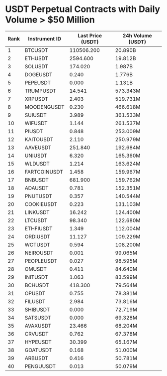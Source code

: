 # USDT Perpetual Contracts with Daily Volume > $50 Million

| Rank | Instrument ID | Last Price (USDT) | 24h Volume (USDT) |
|------|---------------|-------------------|-------------------|
| 1 | BTCUSDT | 110506.200 | 20.890B |
| 2 | ETHUSDT | 2594.600 | 19.812B |
| 3 | SOLUSDT | 174.020 | 1.987B |
| 4 | DOGEUSDT | 0.240 | 1.776B |
| 5 | PEPEUSDT | 0.000 | 1.131B |
| 6 | TRUMPUSDT | 14.541 | 573.343M |
| 7 | XRPUSDT | 2.403 | 519.731M |
| 8 | MOODENGUSDT | 0.230 | 466.618M |
| 9 | SUIUSDT | 3.989 | 361.533M |
| 10 | WIFUSDT | 1.144 | 261.537M |
| 11 | PIUSDT | 0.848 | 253.009M |
| 12 | KAITOUSDT | 2.110 | 250.979M |
| 13 | AAVEUSDT | 251.840 | 192.684M |
| 14 | UNIUSDT | 6.320 | 165.360M |
| 15 | WLDUSDT | 1.214 | 163.624M |
| 16 | FARTCOINUSDT | 1.458 | 159.967M |
| 17 | BNBUSDT | 681.900 | 159.762M |
| 18 | ADAUSDT | 0.781 | 152.351M |
| 19 | PNUTUSDT | 0.357 | 140.544M |
| 20 | COOKIEUSDT | 0.223 | 131.103M |
| 21 | LINKUSDT | 16.242 | 124.400M |
| 22 | LTCUSDT | 98.340 | 122.680M |
| 23 | ETHFIUSDT | 1.349 | 112.004M |
| 24 | ORDIUSDT | 11.127 | 109.229M |
| 25 | WCTUSDT | 0.594 | 108.200M |
| 26 | NEIROUSDT | 0.001 | 99.065M |
| 27 | PEOPLEUSDT | 0.027 | 98.595M |
| 28 | OMUSDT | 0.411 | 84.640M |
| 29 | INITUSDT | 1.063 | 83.599M |
| 30 | BCHUSDT | 418.300 | 79.564M |
| 31 | OPUSDT | 0.755 | 78.381M |
| 32 | FILUSDT | 2.984 | 73.816M |
| 33 | SHIBUSDT | 0.000 | 72.719M |
| 34 | SATSUSDT | 0.000 | 69.328M |
| 35 | AVAXUSDT | 23.466 | 68.204M |
| 36 | CRVUSDT | 0.762 | 67.378M |
| 37 | HYPEUSDT | 30.399 | 65.167M |
| 38 | GOATUSDT | 0.168 | 51.000M |
| 39 | ARBUSDT | 0.416 | 50.781M |
| 40 | PENGUUSDT | 0.013 | 50.079M |

